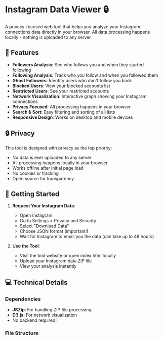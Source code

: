 # Instagram Data Viewer 🔒

A privacy-focused web tool that helps you analyze your Instagram connections data directly in your browser. All data processing happens locally - nothing is uploaded to any server.

## 🌟 Features

- **Followers Analysis**: See who follows you and when they started following
- **Following Analysis**: Track who you follow and when you followed them
- **Ghost Followers**: Identify users who don't follow you back
- **Blocked Users**: View your blocked accounts list
- **Restricted Users**: See your restricted accounts
- **Network Visualization**: Interactive graph showing your Instagram connections
- **Privacy Focused**: All processing happens in your browser
- **Search & Sort**: Easy filtering and sorting of all lists
- **Responsive Design**: Works on desktop and mobile devices

## 🔒 Privacy

This tool is designed with privacy as the top priority:
- No data is ever uploaded to any server
- All processing happens locally in your browser
- Works offline after initial page load
- No cookies or tracking
- Open source for transparency

## 🚀 Getting Started

1. **Request Your Instagram Data**:
   - Open Instagram
   - Go to Settings > Privacy and Security
   - Select "Download Data"
   - Choose JSON format (important!)
   - Wait for Instagram to email you the data (can take up to 48 hours)

2. **Use the Tool**:
   - Visit the tool website or open index.html locally
   - Upload your Instagram data ZIP file
   - View your analysis instantly

## 💻 Technical Details

### Dependencies

- **JSZip**: For handling ZIP file processing
- **D3.js**: For network visualization
- No backend required!

### File Structure 